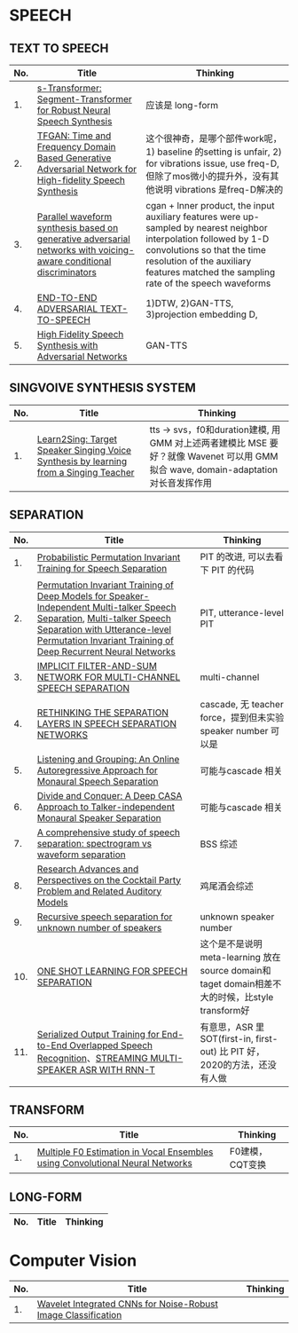 # SPEECH

## TEXT TO SPEECH

| No. | Title | Thinking |
| --- | ---   | ---      |
| 1.  | [s-Transformer: Segment-Transformer for Robust Neural Speech Synthesis](https://arxiv.org/abs/2011.08480) | 应该是 long-form | 
| 2.  | [TFGAN: Time and Frequency Domain Based Generative Adversarial Network for High-fidelity Speech Synthesis](https://arxiv.org/abs/2011.12206) | 这个很神奇，是哪个部件work呢，1) baseline 的setting is unfair, 2) for vibrations issue, use freq-D, 但除了mos微小的提升外，没有其他说明 vibrations 是freq-D解决的 |
| 3.  | [Parallel waveform synthesis based on generative adversarial networks with voicing-aware conditional discriminators](https://arxiv.org/abs/2010.14151) | cgan + lnner product, the input auxiliary features were up-sampled by nearest neighbor interpolation followed by 1-D convolutions so that the time resolution of the auxiliary features matched the sampling rate of the speech waveforms |
| 4.  | [END-TO-END ADVERSARIAL TEXT-TO-SPEECH](https://openreview.net/pdf?id=rsf1z-JSj87) | 1)DTW, 2)GAN-TTS, 3)projection embedding D,|
| 5.  | [High Fidelity Speech Synthesis with Adversarial Networks](https://arxiv.org/abs/1909.11646) | GAN-TTS |

## SINGVOIVE SYNTHESIS SYSTEM

| No. | Title | Thinking |
| --- | ---   | ---      |
| 1.  | [Learn2Sing: Target Speaker Singing Voice Synthesis by learning from a Singing Teacher](https://arxiv.org/abs/2011.08467) | tts -> svs，f0和duration建模, 用 GMM 对上述两者建模比 MSE 要好？就像 Wavenet 可以用 GMM 拟合 wave, domain-adaptation 对长音发挥作用 |

## SEPARATION

| No. | Title | Thinking |
| --- | ---   | ---      |
| 1.  | [Probabilistic Permutation Invariant Training for Speech Separation](https://arxiv.org/pdf/1908.01768.pdf) | PIT 的改进, 可以去看下 PIT 的代码 |
| 2.  | [Permutation Invariant Training of Deep Models for Speaker-Independent Multi-talker Speech Separation](https://arxiv.org/abs/1607.00325), [Multi-talker Speech Separation with Utterance-level Permutation Invariant Training of Deep Recurrent Neural Networks](https://arxiv.org/abs/1703.06284) | PIT, utterance-level PIT |
| 3.  | [IMPLICIT FILTER-AND-SUM NETWORK FOR MULTI-CHANNEL SPEECH SEPARATION](https://arxiv.org/abs/2011.08401) | multi-channel |
| 4.  | [RETHINKING THE SEPARATION LAYERS IN SPEECH SEPARATION NETWORKS](https://arxiv.org/abs/2011.08400) | cascade, 无 teacher force，提到但未实验 speaker number 可以是  |
| 5.  | [Listening and Grouping: An Online Autoregressive Approach for Monaural Speech Separation](https://kar.kent.ac.uk/71467/1/version10_lzx_ivm.pdf) | 可能与cascade 相关 |
| 6.  | [Divide and Conquer: A Deep CASA Approach to Talker-independent Monaural Speaker Separation](https://arxiv.org/abs/1904.11148) | 可能与cascade 相关 |
| 7.  | [A comprehensive study of speech separation: spectrogram vs waveform separation](https://arxiv.org/pdf/1905.07497.pdf) | BSS 综述 |
| 8.  | [Research Advances and Perspectives on the Cocktail Party Problem and Related Auditory Models](http://html.rhhz.net/ZDHXBZWB/html/2019-2-234.htm) | 鸡尾酒会综述 | 
| 9.  | [Recursive speech separation for unknown number of speakers](https://arxiv.org/pdf/1904.03065.pdf) | unknown speaker number |
| 10. | [ONE SHOT LEARNING FOR SPEECH SEPARATION](https://arxiv.org/pdf/2011.10233.pdf) | 这个是不是说明 meta-learning 放在source domain和taget domain相差不大的时候，比style transform好 |
| 11. | [Serialized Output Training for End-to-End Overlapped Speech Recognition](https://arxiv.org/pdf/2003.12687.pdf)、[STREAMING MULTI-SPEAKER ASR WITH RNN-T](https://arxiv.org/pdf/2011.11671.pdf) | 有意思，ASR 里 SOT(first-in, first-out) 比 PIT 好，2020的方法，还没有人做 |


## TRANSFORM

| No. | Title | Thinking |
| --- | ---   | ---      |
| 1.  | [Multiple F0 Estimation in Vocal Ensembles using Convolutional Neural Networks](https://arxiv.org/abs/2009.04172) | F0建模，CQT变换 |


## LONG-FORM

| No. | Title | Thinking |
| --- | ---   | ---      |


# Computer Vision

| No. | Title | Thinking |
| --- | ---   | ---      |
| 1.  | [Wavelet Integrated CNNs for Noise-Robust Image Classification](https://arxiv.org/pdf/2005.03337.pdf) |  |
